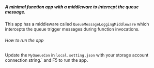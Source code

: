##### A minimal function app with a middleware to intercept the queue message.

This app has a middleware called `QueueMessageLoggingMiddleware` which intercepts the queue trigger messages during function invocations.

###### How to run the app

Update the `MyQueueCon` in `local.setting.json` with your storage account connection string.` and F5 to run the app.